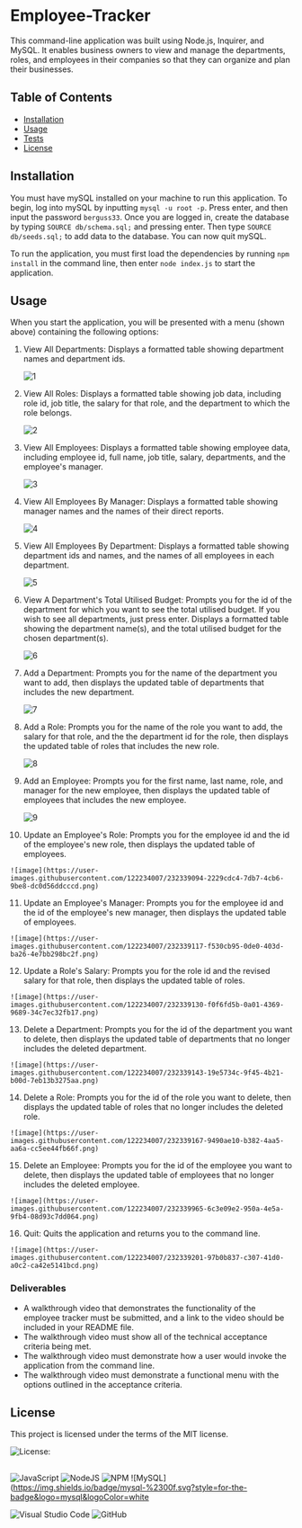 # Employee-Tracker
This command-line application was built using Node.js, Inquirer, and MySQL. It enables business owners to view and manage the departments, roles, and employees in their companies so that they can organize and plan their businesses.


## Table of Contents
* [Installation](#installation)
* [Usage](#usage)
* [Tests](#tests)
* [License](#license)
 
 
## Installation
You must have mySQL installed on your machine to run this application. To begin, log into mySQL by inputting `mysql -u root -p`. Press enter, and then input the password `berguss33`. Once you are logged in, create the database by typing `SOURCE db/schema.sql;` and pressing enter. Then type `SOURCE db/seeds.sql;` to add data to the database. You can now quit mySQL.

To run the application, you must first load the dependencies by running `npm install` in the command line, then enter `node index.js` to start the application.


## Usage
When you start the application, you will be presented with a menu (shown above) containing the following options: 

 1) View All Departments: Displays a formatted table showing department names and department ids.

    ![1](https://user-images.githubusercontent.com/122234007/232345080-8b2d41af-9236-4ec1-88c5-2029acb42acc.png)    
    
 2) View All Roles: Displays a formatted table showing job data, including role id, job title, the salary for that role, and the department to which the role belongs.
  
    ![2](https://user-images.githubusercontent.com/122234007/232345149-7418081c-6246-415c-a5f3-32f6929ece6e.png)


 3) View All Employees: Displays a formatted table showing employee data, including employee id, full name, job title, salary, departments, and the employee's manager.

    ![3](https://user-images.githubusercontent.com/122234007/232342345-bc51c3b5-733b-4dba-9802-fe91bbf42a07.jpg)

 4) View All Employees By Manager: Displays a formatted table showing manager names and the names of their direct reports.

    ![4](https://user-images.githubusercontent.com/122234007/232342367-f0e5cf2f-ea11-4f9d-bf1c-baf9827b93b4.jpg)

 5) View All Employees By Department: Displays a formatted table showing department ids and names, and the names of all employees in each department.

    ![5](https://user-images.githubusercontent.com/122234007/232342376-7fa8b95c-2b3e-4876-b86a-baf5cbfedb5d.jpg)

 6) View A Department's Total Utilised Budget: Prompts you for the id of the department for which you want to see the total utilised budget. If you wish to see all   departments, just press enter. Displays a formatted table showing  the department name(s), and the total utilised budget for the chosen department(s).

    ![6](https://user-images.githubusercontent.com/122234007/232342383-8f807eec-813f-49a2-a5f1-52869f9bcef3.jpg)

 7) Add a Department: Prompts you for the name of the department you want to add, then displays the updated table of departments that includes the new department.

    ![7](https://user-images.githubusercontent.com/122234007/232342392-12455576-4970-41e9-b0b2-f985d3fc48f7.jpg)

 8) Add a Role: Prompts you for the name of the role you want to add, the salary for that role, and the the department id for the role, then displays the updated table of roles that includes the new role.

    ![8](https://user-images.githubusercontent.com/122234007/232342403-f86b2d23-9b79-431a-a98e-97a3a7d5b0f8.jpg)

 9) Add an Employee: Prompts you for the first name, last name, role, and manager for the new employee, then displays the updated table of employees that includes the new employee.

    ![9](https://user-images.githubusercontent.com/122234007/232342409-d602c6e2-2f02-400e-8a89-19d1d258897a.jpg)

 10) Update an Employee's Role: Prompts you for the employee id and the id of the employee's new role, then displays the updated table of employees.

    ![image](https://user-images.githubusercontent.com/122234007/232339094-2229cdc4-7db7-4cb6-9be8-dc0d56ddcccd.png)

 11) Update an Employee's Manager: Prompts you for the employee id and the id of the employee's new manager, then displays the updated table of employees.

    ![image](https://user-images.githubusercontent.com/122234007/232339117-f530cb95-0de0-403d-ba26-4e7bb298bc2f.png)


 12) Update a Role's Salary: Prompts you for the role id and the revised salary for that role, then displays the updated table of roles.

    ![image](https://user-images.githubusercontent.com/122234007/232339130-f0f6fd5b-0a01-4369-9689-34c7ec32fb17.png)

 13) Delete a Department: Prompts you for the id of the department you want to delete, then displays the updated table of departments that no longer includes the deleted department.

    ![image](https://user-images.githubusercontent.com/122234007/232339143-19e5734c-9f45-4b21-b00d-7eb13b3275aa.png)

 14) Delete a Role: Prompts you for the id of the role you want to delete, then displays the updated table of roles that no longer includes the deleted role.

    ![image](https://user-images.githubusercontent.com/122234007/232339167-9490ae10-b382-4aa5-aa6a-cc5ee44fb66f.png)

 15) Delete an Employee: Prompts you for the id of the employee you want to delete, then displays the updated table of employees that no longer includes the deleted employee.

    ![image](https://user-images.githubusercontent.com/122234007/232339965-6c3e09e2-950a-4e5a-9fb4-08d93c7dd064.png)

 16) Quit: Quits the application and returns you to the command line.

    ![image](https://user-images.githubusercontent.com/122234007/232339201-97b0b837-c307-41d0-a0c2-ca42e5141bcd.png)


### Deliverables
* A walkthrough video that demonstrates the functionality of the employee tracker must be submitted, and a link to the video should be included in your README file.
* The walkthrough video must show all of the technical acceptance criteria being met.
* The walkthrough video must demonstrate how a user would invoke the application from the command line.
* The walkthrough video must demonstrate a functional menu with the options outlined in the acceptance criteria.


## License
This project is licensed under the terms of the MIT license.

![License: ](https://img.shields.io/badge/License-MIT-blueviolet.svg)

##
![JavaScript](https://img.shields.io/badge/javascript-%23323330.svg?style=for-the-badge&logo=javascript&logoColor=%23F7DF1E) ![NodeJS](https://img.shields.io/badge/node.js-6DA55F?style=for-the-badge&logo=node.js&logoColor=white)  ![NPM](https://img.shields.io/badge/NPM-%23CB3837.svg?style=for-the-badge&logo=npm&logoColor=white)  ![MySQL](https://img.shields.io/badge/mysql-%2300f.svg?style=for-the-badge&logo=mysql&logoColor=white
  
![Visual Studio Code](https://img.shields.io/badge/Visual%20Studio%20Code-0078d7.svg?style=for-the-badge&logo=visual-studio-code&logoColor=white) ![GitHub](https://img.shields.io/badge/github-%23121011.svg?style=for-the-badge&logo=github&logoColor=white)
